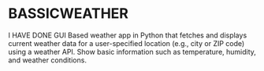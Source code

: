 # BASSICWEATHER
I HAVE DONE GUI Based weather app in Python that fetches and displays current weather data for a user-specified location (e.g., city or ZIP code) using a weather API. Show basic information such as temperature, humidity, and weather conditions.
